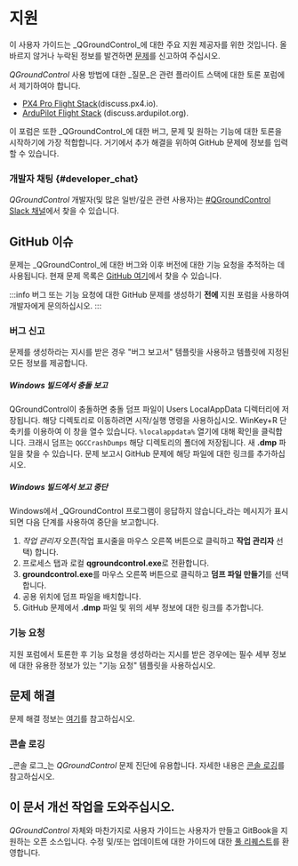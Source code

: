 # 지원

이 사용자 가이드는 _QGroundControl_에 대한 주요 지원 제공자를 위한 것입니다.
올바르지 않거나 누락된 정보를 발견하면 [문제](https://github.com/mavlink/qgc-user-guide/issues)를 신고하여 주십시오.

_QGroundControl_ 사용 방법에 대한 _질문_은 관련 플라이트 스택에 대한 토론 포럼에서 제기하여야 합니다.

- [PX4 Pro Flight Stack](http://discuss.px4.io/c/qgroundcontrol/qgroundcontrol-usage)(discuss.px4.io).
- [ArduPilot Flight Stack](http://discuss.ardupilot.org/c/ground-control-software/qgroundcontrol) (discuss.ardupilot.org).

이 포럼은 또한 _QGroundControl_에 대한 버그, 문제 및 원하는 기능에 대한 토론을 시작하기에 가장 적합합니다. 거기에서 추가 해결을 위하여 GitHub 문제에 정보를 입력할 수 있습니다.

### 개발자 채팅 {#developer_chat}

_QGroundControl_ 개발자(및 많은 일반/깊은 관련 사용자)는 [#QGroundControl Slack 채널](https://px4.slack.com/)에서 찾을 수 있습니다.

## GitHub 이슈

문제는 _QGroundControl_에 대한 버그와 이후 버전에 대한 기능 요청을 추적하는 데 사용됩니다. 현재 문제 목록은 [GitHub 여기](https://github.com/mavlink/qgroundcontrol/issues)에서 찾을 수 있습니다.

:::info
버그 또는 기능 요청에 대한 GitHub 문제를 생성하기 **전에** 지원 포럼을 사용하여 개발자에게 문의하십시오.
:::

### 버그 신고

문제를 생성하라는 지시를 받은 경우 "버그 보고서" 템플릿을 사용하고 템플릿에 지정된 모든 정보를 제공합니다.

##### Windows 빌드에서 충돌 보고

QGroundControl이 충돌하면 충돌 덤프 파일이 Users LocalAppData 디렉터리에 저장됩니다. 해당 디렉토리로 이동하려면 시작/실행 명령을 사용하십시오. WinKey+R 단축키를 이용하여 이 창을 열수 있습니다. `%localappdata%` 열기에 대해 확인을 클릭합니다. 크래시 덤프는 `QGCCrashDumps` 해당 디렉토리의 폴더에 저장됩니다. 새 **.dmp** 파일을 찾을 수 있습니다. 문제 보고시 GitHub 문제에 해당 파일에 대한 링크를 추가하십시오.

##### Windows 빌드에서 보고 중단

Windows에서 _QGroundControl 프로그램이 응답하지 않습니다_라는 메시지가 표시되면 다음 단계를 사용하여 중단을 보고합니다.

1. _작업 관리자_ 오픈(작업 표시줄을 마우스 오른쪽 버튼으로 클릭하고 **작업 관리자** 선택) 합니다.
2. 프로세스 탭과 로컬 **qgroundcontrol.exe**로 전환합니다.
3. **groundcontrol.exe**를 마우스 오른쪽 버튼으로 클릭하고 **덤프 파일 만들기**를 선택합니다.
4. 공용 위치에 덤프 파일을 배치합니다.
5. GitHub 문제에서 **.dmp** 파일 및 위의 세부 정보에 대한 링크를 추가합니다.

### 기능 요청

지원 포럼에서 토론한 후 기능 요청을 생성하라는 지시를 받은 경우에는 필수 세부 정보에 대한 유용한 정보가 있는 "기능 요청" 템플릿을 사용하십시오.

## 문제 해결

문제 해결 정보는 [여기](../troubleshooting/index.md)를 참고하십시오.

### 콘솔 로깅

_콘솔 로그_는 _QGroundControl_ 문제 진단에 유용합니다. 자세한 내용은 [콘솔 로깅](../settings_view/console_logging.md)를 참고하십시오.

## 이 문서 개선 작업을 도와주십시오.

_QGroundControl_ 자체와 마찬가지로 사용자 가이드는 사용자가 만들고 GitBook을 지원하는 오픈 소스입니다. 수정 및/또는 업데이트에 대한 가이드에 대한 [풀 리퀘스트](https://github.com/mavlink/qgc-user-guide/pulls)를 환영합니다.
